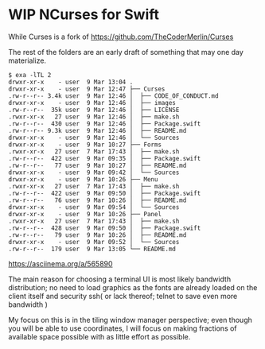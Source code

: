 # WIP NCurses for Swift

While Curses is a fork of https://github.com/TheCoderMerlin/Curses

The rest of the folders are an early draft of something that may one day materialize.

```
$ exa -lTL 2
drwxr-xr-x    - user  9 Mar 13:04 .
drwxr-xr-x    - user  9 Mar 12:47 ├── Curses
.rw-r--r-- 3.4k user  9 Mar 12:46 │  ├── CODE_OF_CONDUCT.md
drwxr-xr-x    - user  9 Mar 12:46 │  ├── images
.rw-r--r--  35k user  9 Mar 12:46 │  ├── LICENSE
.rwxr-xr-x   27 user  9 Mar 12:46 │  ├── make.sh
.rw-r--r--  430 user  9 Mar 12:46 │  ├── Package.swift
.rw-r--r-- 9.3k user  9 Mar 12:46 │  ├── README.md
drwxr-xr-x    - user  9 Mar 12:46 │  └── Sources
drwxr-xr-x    - user  9 Mar 10:27 ├── Forms
.rwxr-xr-x   27 user  7 Mar 17:43 │  ├── make.sh
.rw-r--r--  422 user  9 Mar 09:35 │  ├── Package.swift
.rw-r--r--   77 user  9 Mar 10:27 │  ├── README.md
drwxr-xr-x    - user  9 Mar 09:42 │  └── Sources
drwxr-xr-x    - user  9 Mar 10:26 ├── Menu
.rwxr-xr-x   27 user  7 Mar 17:43 │  ├── make.sh
.rw-r--r--  422 user  9 Mar 09:50 │  ├── Package.swift
.rw-r--r--   76 user  9 Mar 10:26 │  ├── README.md
drwxr-xr-x    - user  9 Mar 09:54 │  └── Sources
drwxr-xr-x    - user  9 Mar 10:26 ├── Panel
.rwxr-xr-x   27 user  7 Mar 17:43 │  ├── make.sh
.rw-r--r--  428 user  9 Mar 09:50 │  ├── Package.swift
.rw-r--r--   79 user  9 Mar 10:26 │  ├── README.md
drwxr-xr-x    - user  9 Mar 09:52 │  └── Sources
.rw-r--r--  179 user  9 Mar 13:05 └── README.md
```
https://asciinema.org/a/565890

The main reason for choosing a terminal UI is most likely bandwidth distribution; no need to load graphics as the fonts are already loaded on the client itself and security ssh( or lack thereof; telnet to save even more bandwidth )

My focus on this is in the tiling window manager perspective; even though you will be able to use coordinates, I will focus on making fractions of available space possible with as little effort as possible.
